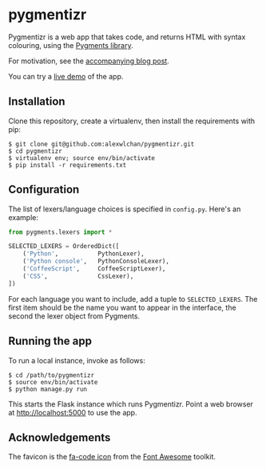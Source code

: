 # pygmentizr

Pygmentizr is a web app that takes code, and returns HTML with syntax colouring, using the [Pygments library][1].

For motivation, see the [accompanying blog post][2].

You can try a [live demo](https://alexwlchan.net/experiments/pygmentizr/) of the app.

## Installation

Clone this repository, create a virtualenv, then install the requirements with pip:

```console
$ git clone git@github.com:alexwlchan/pygmentizr.git
$ cd pygmentizr
$ virtualenv env; source env/bin/activate
$ pip install -r requirements.txt
```

## Configuration

The list of lexers/language choices is specified in `config.py`. Here's an example:

```python
from pygments.lexers import *

SELECTED_LEXERS = OrderedDict([
    ('Python',           PythonLexer),
    ('Python console',   PythonConsoleLexer),
    ('CoffeeScript',     CoffeeScriptLexer),
    ('CSS',              CssLexer),
])
```

For each language you want to include, add a tuple to `SELECTED_LEXERS`.
The first item should be the name you want to appear in the interface, the second the lexer object from Pygments.

## Running the app

To run a local instance, invoke as follows:

```console
$ cd /path/to/pygmentizr
$ source env/bin/activate
$ python manage.py run
```

This starts the Flask instance which runs Pygmentizr. Point a web browser at <http://localhost:5000> to use the app.

## Acknowledgements

The favicon is the [fa-code icon][3] from the [Font Awesome][4] toolkit.

[1]: http://pygments.org
[2]: http://www.alexwlchan.net/2015/03/pygmentizr
[3]: http://fortawesome.github.io/Font-Awesome/icon/code/
[4]: http://fortawesome.github.io/Font-Awesome/
